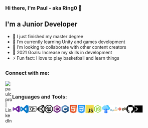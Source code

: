 ### Hi there, I'm Paul - aka Ring0 👋

## I'm a Junior Developer

- 🔭 I just finished my master degree
- 🌱 I’m currently learning Unity and games development
- 👯 I’m looking to collaborate with other content creators
- 🥅 2021 Goals: Increase my skills in development
- ⚡ Fun fact: I love to play basketball and learn things

### Connect with me:

[<img align="left" alt="paulcpro | LinkedIn" width="22px" src="https://cdn.jsdelivr.net/npm/simple-icons@v3/icons/linkedin.svg" />][linkedin]

<br />

### Languages and Tools:

<img align="left" alt="Visual Studio" width="26px" src="./icon/visualstudio.png" />
<img align="left" alt="Visual Studio Code" width="26px" src="./icon/visualstudiocode.png" />
<img align="left" alt="Qt" width="26px" src="./icon/qt.png" />
<img align="left" alt="Unity" width="26px" src="./icon/unity.png" />
<img align="left" alt="UnrealEngine" width="26px" src="./icon/unrealengine.png" />
<img align="left" alt="C#" width="26px" src="./icon/csharp.png" />
<img align="left" alt="C++" width="26px" src="./icon/c++.png" />
<img align="left" alt="HTML5" width="26px" src="./icon/html.png" />
<img align="left" alt="CSS3" width="26px" src="./icon/css.png" />
<img align="left" alt="JavaScript" width="26px" src="./icon/javascript.png" />
<img align="left" alt="Node.js" width="26px" src="./icon/nodejs.png" />
<img align="left" alt="SQL" width="26px" src="./icon/database.png" />
<img align="left" alt="MySQL" width="26px" src="./icon/mysql.png" />
<img align="left" alt="Git" width="26px" src="./icon/git.png" />
<img align="left" alt="GitHub" width="26px" src="./icon/github.png" />
<img align="left" alt="Terminal" width="26px" src="./icon/terminal.png" />

<br />

[linkedin]: https://www.linkedin.com/in/paul-creuzeau-a1b9b7178/
